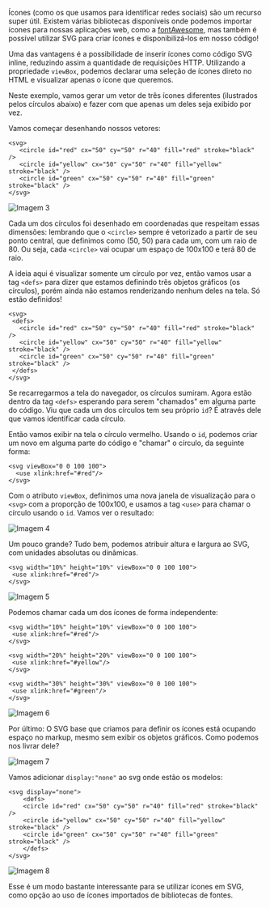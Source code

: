 Ícones (como os que usamos para identificar redes sociais) são um recurso super útil. Existem várias bibliotecas disponíveis onde podemos importar ícones para nossas aplicações web, como a [fontAwesome](https://fontawesome.com/), mas também é possível utilizar SVG para criar ícones e disponibilizá-los em nosso código!

Uma das vantagens é a possibilidade de inserir ícones como código SVG inline, reduzindo assim a quantidade de requisições HTTP. Utilizando a propriedade `viewBox`, podemos declarar uma seleção de ícones direto no HTML e visualizar apenas o ícone que queremos.

Neste exemplo, vamos gerar um vetor de três ícones diferentes (ilustrados pelos círculos abaixo) e fazer com que apenas um deles seja exibido por vez.

Vamos começar desenhando nossos vetores:

```
<svg>
   <circle id="red" cx="50" cy="50" r="40" fill="red" stroke="black" />
   <circle id="yellow" cx="50" cy="50" r="40" fill="yellow" stroke="black" />
   <circle id="green" cx="50" cy="50" r="40" fill="green" stroke="black" />
</svg>
```

![Imagem 3](assets/Images/img3.png)

Cada um dos círculos foi desenhado em coordenadas que respeitam essas dimensões: lembrando que o `<circle>` sempre é vetorizado a partir de seu ponto central, que definimos como (50, 50) para cada um, com um raio de 80. Ou seja, cada `<circle>` vai ocupar um espaço de 100x100 e terá 80 de raio.

A ideia aqui é visualizar somente um círculo por vez, então vamos usar a tag `<defs>` para dizer que estamos definindo três objetos gráficos (os círculos), porém ainda não estamos renderizando nenhum deles na tela. Só estão definidos!

```
<svg>
 <defs>
   <circle id="red" cx="50" cy="50" r="40" fill="red" stroke="black" />
   <circle id="yellow" cx="50" cy="50" r="40" fill="yellow" stroke="black" />
   <circle id="green" cx="50" cy="50" r="40" fill="green" stroke="black" />
 </defs>
</svg>
```

Se recarregarmos a tela do navegador, os círculos sumiram. Agora estão dentro da tag `<defs>` esperando para serem "chamados" em alguma parte do código. Viu que cada um dos círculos tem seu próprio `id`? É através dele que vamos identificar cada círculo.

Então vamos exibir na tela o círculo vermelho. Usando o `id`, podemos criar um novo em alguma parte do código e "chamar" o círculo, da seguinte forma:

```
<svg viewBox="0 0 100 100">
  <use xlink:href="#red"/>
</svg>
```

Com o atributo `viewBox`, definimos uma nova janela de visualização para o `<svg>` com a proporção de 100x100, e usamos a tag `<use>` para chamar o círculo usando o `id`. Vamos ver o resultado:

![Imagem 4](assets/Images/img4.png)

Um pouco grande? Tudo bem, podemos atribuir altura e largura ao SVG, com unidades absolutas ou dinâmicas.

```
<svg width="10%" height="10%" viewBox="0 0 100 100">
 <use xlink:href="#red"/>
</svg>
```

![Imagem 5](assets/Images/img5.png)

Podemos chamar cada um dos ícones de forma independente:

```
<svg width="10%" height="10%" viewBox="0 0 100 100">
 <use xlink:href="#red"/>
</svg>
```

```
<svg width="20%" height="20%" viewBox="0 0 100 100">
 <use xlink:href="#yellow"/>
</svg>
```

```
<svg width="30%" height="30%" viewBox="0 0 100 100">
 <use xlink:href="#green"/>
</svg>
```

![Imagem 6](assets/Images/img6.png)

Por último: O SVG base que criamos para definir os ícones está ocupando espaço no markup, mesmo sem exibir os objetos gráficos. Como podemos nos livrar dele?

![Imagem 7](assets/Images/img7.png)

Vamos adicionar `display:"none"` ao svg onde estão os modelos:

```
<svg display="none">
    <defs>
    <circle id="red" cx="50" cy="50" r="40" fill="red" stroke="black" />
    <circle id="yellow" cx="50" cy="50" r="40" fill="yellow" stroke="black" />
    <circle id="green" cx="50" cy="50" r="40" fill="green" stroke="black" />
    </defs>
</svg>
```

![Imagem 8](assets/Images/img8.png)

Esse é um modo bastante interessante para se utilizar ícones em SVG, como opção ao uso de ícones importados de bibliotecas de fontes.
